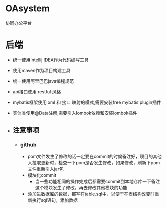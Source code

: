 # OAsystem
协同办公平台
# 后端
- 统一使用Intellij IDEA作为代码编写工具
- 使用maven作为项目构建工具
- 统一使用阿里巴巴java编程规范
- api接口使用 restful 风格
- mybatis框架使用 xml 和 接口 映射的模式,需要安装free mybatis plugin插件
- 实体类使用@Data注解,需要引入lombok依赖和安装lombok插件


- ## 注意事项
  + ### github
    - pom文件发生了修改的话一定要在commit的时候备注好，项目的其他人拉取更新时，检查一下pom是否发生修改，如果修改，刷新下pom文件重新引入jar包
    - 模块化commit
        + 当一些功能相同的操作完成后都需要commit到本地仓库一下备注这个模块发生了修改，再去修改其他模块的功能
    - 添加进数据库的数据，都写在table.sql中，以便于在表结构改变时重新执行sql语句，添加数据